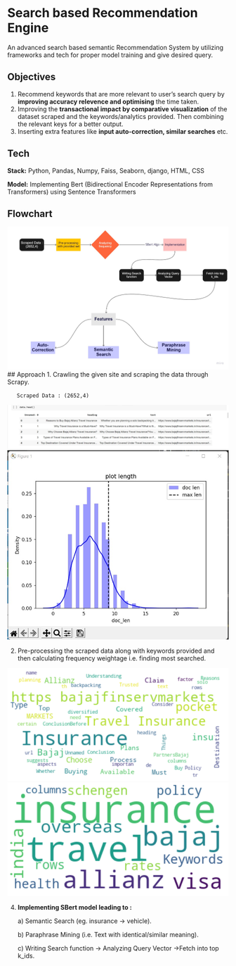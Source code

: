 # Search based Recommendation Engine
An advanced search based semantic Recommendation System by utilizing frameworks and tech for proper model training and give desired query.

## Objectives
1. Recommend keywords that are more relevant to user’s search query by **improving accuracy relevence and optimising** the time taken.
2. Improving the **transactional impact by comparative visualization** of the dataset scraped and the keywords/analytics provided. Then combining the relevant keys for a better output.
3. Inserting extra features like **input auto-correction, similar searches** etc.
## Tech 

**Stack:** Python, Pandas, Numpy, Faiss, Seaborn, django, HTML, CSS

**Model:** Implementing Bert (Bidirectional Encoder Representations from Transformers) using Sentence Transformers

## Flowchart
<img src="https://github.com/HackRx3/PS10_Node_Bytes/blob/master/Flowchart%20(3).jpg"/>
## Approach
1. Crawling the given site and scraping the data through Scrapy.

       Scraped Data : (2652,4) 
       

<img src="https://github.com/HackRx3/PS10_Node_Bytes/blob/master/datahead.jpg" />
<img src="https://github.com/HackRx3/PS10_Node_Bytes/blob/master/plot.jpeg" />

2. Pre-processing the scraped data along with keywords provided and then calculating frequency weightage i.e. finding most searched.

<img src="https://github.com/HackRx3/PS10_Node_Bytes/blob/master/scrapped%20data%20keywords.png" />
<img src="https://github.com/HackRx3/PS10_Node_Bytes/blob/master/search%20trends%20keywords.png" />

4. **Implementing SBert model leading to :**




     a) Semantic Search (eg. insurance -> vehicle).

     b) Paraphrase Mining (i.e. Text with identical/similar meaning).

     c) Writing Search function -> Analyzing Query Vector ->Fetch into top k_ids.

